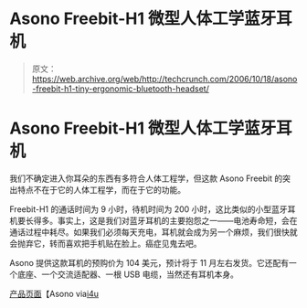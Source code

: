 # Asono Freebit-H1 微型人体工学蓝牙耳机

> 原文：<https://web.archive.org/web/http://techcrunch.com/2006/10/18/asono-freebit-h1-tiny-ergonomic-bluetooth-headset/>

# Asono Freebit-H1 微型人体工学蓝牙耳机

我们不确定进入你耳朵的东西有多符合人体工程学，但这款 Asono Freebit 的突出特点不在于它的人体工程学，而在于它的功能。

Freebit-H1 的通话时间为 9 小时，待机时间为 200 小时，这比类似的小型蓝牙耳机要长得多。事实上，这是我们对蓝牙耳机的主要抱怨之一——电池寿命短，会在通话过程中耗尽。如果我们必须每天充电，耳机就会成为另一个麻烦，我们很快就会抛弃它，转而喜欢把手机贴在脸上。癌症见鬼去吧。

Asono 提供这款耳机的预购价为 104 美元，预计将于 11 月左右发货。它还配有一个底座、一个交流适配器、一根 USB 电缆，当然还有耳机本身。

[产品页面](https://web.archive.org/web/20130627213318/http://asono.com/shop?freebit)【Asono via[i4u](https://web.archive.org/web/20130627213318/http://www.i4u.com/article6860.html)